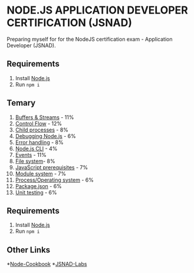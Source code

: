 # NODE.JS APPLICATION DEVELOPER CERTIFICATION (JSNAD)
Preparing myself for for the NodeJS certification exam - Application Developer (JSNAD).

## Requirements
1. Install [Node.js](http://nodejs.org/)
2. Run `npm i`

## Temary
1. [Buffers & Streams](src/buffer-streams) - 11%
2. [Control Flow](src/control-flow) - 12%
3. [Child processes](src/child-process) - 8%
4. [Debugging Node.js](src/debug) - 6%
5. [Error handling](src/errors) - 8%
6. [Node.js CLI](src/cli) - 4%
7. [Events](src/events) - 11%
8. [File system](src/io)- 8%
9. [JavaScript prerequisites](src/js) - 7%
10. [Module system](src/module) - 7%
11. [Process/Operating system](src/process-os) - 6%
12. [Package.json](src/package) - 6%
13. [Unit testing](src/tests) - 6%
 
## Requirements

1. Install [Node.js](http://nodejs.org/)
2. Run `npm i`

## Other Links
*[Node-Cookbook](https://github.com/ymedlop/Node-Cookbook)
*[JSNAD-Labs](https://github.com/ymedlop/jsnad-labs)
